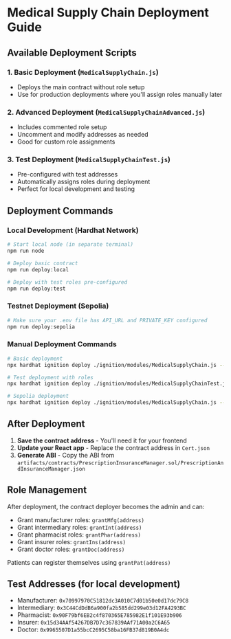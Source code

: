 # Medical Supply Chain Deployment Guide

## Available Deployment Scripts

### 1. Basic Deployment (`MedicalSupplyChain.js`)
- Deploys the main contract without role setup
- Use for production deployments where you'll assign roles manually later

### 2. Advanced Deployment (`MedicalSupplyChainAdvanced.js`)
- Includes commented role setup
- Uncomment and modify addresses as needed
- Good for custom role assignments

### 3. Test Deployment (`MedicalSupplyChainTest.js`)
- Pre-configured with test addresses
- Automatically assigns roles during deployment
- Perfect for local development and testing

## Deployment Commands

### Local Development (Hardhat Network)
```bash
# Start local node (in separate terminal)
npm run node

# Deploy basic contract
npm run deploy:local

# Deploy with test roles pre-configured
npm run deploy:test
```

### Testnet Deployment (Sepolia)
```bash
# Make sure your .env file has API_URL and PRIVATE_KEY configured
npm run deploy:sepolia
```

### Manual Deployment Commands
```bash
# Basic deployment
npx hardhat ignition deploy ./ignition/modules/MedicalSupplyChain.js --network hardhat

# Test deployment with roles
npx hardhat ignition deploy ./ignition/modules/MedicalSupplyChainTest.js --network hardhat

# Sepolia deployment
npx hardhat ignition deploy ./ignition/modules/MedicalSupplyChain.js --network sepolia
```

## After Deployment

1. **Save the contract address** - You'll need it for your frontend
2. **Update your React app** - Replace the contract address in `Cert.json`
3. **Generate ABI** - Copy the ABI from `artifacts/contracts/PrescriptionInsuranceManager.sol/PrescriptionAndInsuranceManager.json`

## Role Management

After deployment, the contract deployer becomes the admin and can:
- Grant manufacturer roles: `grantMfg(address)`
- Grant intermediary roles: `grantInt(address)`  
- Grant pharmacist roles: `grantPhar(address)`
- Grant insurer roles: `grantIns(address)`
- Grant doctor roles: `grantDoc(address)`

Patients can register themselves using `grantPat(address)`

## Test Addresses (for local development)
- Manufacturer: `0x70997970C51812dc3A010C7d01b50e0d17dc79C8`
- Intermediary: `0x3C44CdDdB6a900fa2b585dd299e03d12FA4293BC`
- Pharmacist: `0x90F79bf6EB2c4f870365E785982E1f101E93b906`
- Insurer: `0x15d34AAf54267DB7D7c367839AAf71A00a2C6A65`
- Doctor: `0x9965507D1a55bcC2695C58ba16FB37d819B0A4dc`
